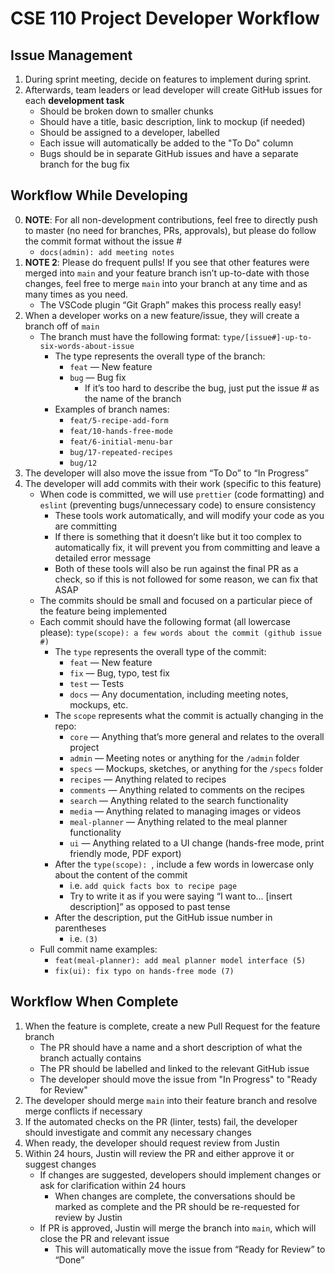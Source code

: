 # CSE 110 Project Developer Workflow
## Issue Management
1. During sprint meeting, decide on features to implement during sprint.
2. Afterwards, team leaders or lead developer will create GitHub issues for each **development task**
	* Should be broken down to smaller chunks
	* Should have a title, basic description, link to mockup (if needed)
	* Should be assigned to a developer, labelled
	* Each issue will automatically be added to the "To Do" column
	* Bugs should be in separate GitHub issues and have a separate branch for the bug fix

## Workflow While Developing
0. __NOTE__: For all non-development contributions, feel free to directly push to master (no need for branches, PRs, approvals), but please do follow the commit format without the issue #
   * `docs(admin): add meeting notes`
1. __NOTE 2__: Please do frequent pulls! If you see that other features were merged into `main` and your feature branch isn’t up-to-date with those changes, feel free to merge `main` into your branch at any time and as many times as you need.
	* The VSCode plugin “Git Graph” makes this process really easy!
2. When a developer works on a new feature/issue, they will create a branch off of `main` 
	* The branch must have the following format: `type/[issue#]-up-to-six-words-about-issue`
		* The type represents the overall type of the branch:
			* `feat` — New feature
			* `bug` — Bug fix
				* If it’s too hard to describe the bug, just put the issue # as the name of the branch
		* Examples of branch names:
			* `feat/5-recipe-add-form`
			* `feat/10-hands-free-mode`
			* `feat/6-initial-menu-bar`
			* `bug/17-repeated-recipes`
			* `bug/12`
3. The developer will also move the issue from “To Do” to “In Progress”
4. The developer will add commits with their work (specific to this feature)
	* When code is committed, we will use `prettier` (code formatting) and `eslint` (preventing bugs/unnecessary code) to ensure consistency
		* These tools work automatically, and will modify your code as you are committing
		* If there is something that it doesn’t like but it too complex to automatically fix, it will prevent you from committing and leave a detailed error message
		* Both of these tools will also be run against the final PR as a check, so if this is not followed for some reason, we can fix that ASAP
	* The commits should be small and focused on a particular piece of the feature being implemented
	* Each commit should have the following format (all lowercase please):
`type(scope): a few words about the commit (github issue #)`
		* The `type` represents the overall type of the commit:
			* `feat` — New feature
			* `fix` — Bug, typo, test fix
			* `test` — Tests
			* `docs` — Any documentation, including meeting notes, mockups, etc.
		* The `scope` represents what the commit is actually changing in the repo:
			* `core` — Anything that’s more general and relates to the overall project
			* `admin` — Meeting notes or anything for the `/admin` folder
			* `specs` — Mockups, sketches, or anything for the `/specs` folder
			* `recipes` — Anything related to recipes
			* `comments` — Anything related to comments on the recipes
			* `search` — Anything related to the search functionality
			* `media` — Anything related to managing images or videos
			* `meal-planner` — Anything related to the meal planner functionality
			* `ui` — Anything related to a UI change (hands-free mode, print friendly mode, PDF export)
		* After the `type(scope): `, include a few words in lowercase only about the content of the commit
			* i.e. `add quick facts box to recipe page`
			* Try to write it as if you were saying “I want to… [insert description]” as opposed to past tense
		* After the description, put the GitHub issue number in parentheses
			* i.e. `(3)`
	* Full commit name examples:
		* `feat(meal-planner): add meal planner model interface (5)`
		* `fix(ui): fix typo on hands-free mode (7)`

## Workflow When Complete
1. When the feature is complete, create a new Pull Request for the feature branch
	* The PR should have a name and a short description of what the branch actually contains
	* The PR should be labelled and linked to the relevant GitHub issue
	* The developer should move the issue from "In Progress" to "Ready for Review"
2. The developer should merge `main` into their feature branch and resolve merge conflicts if necessary
3. If the automated checks on the PR (linter, tests) fail, the developer should investigate and commit any necessary changes
4. When ready, the developer should request review from Justin
5. Within 24 hours, Justin will review the PR and either approve it or suggest changes
	* If changes are suggested, developers should implement changes or ask for clarification within 24 hours
		* When changes are complete, the conversations should be marked as complete and the PR should be re-requested for review by Justin
	* If PR is approved, Justin will merge the branch into `main`, which will close the PR and relevant issue
		* This will automatically move the issue from “Ready for Review” to “Done”




## 